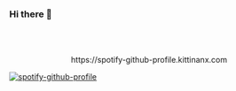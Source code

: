### Hi there 👋


<br />
<br />

<p align="center">
https://spotify-github-profile.kittinanx.com
  
[![spotify-github-profile](https://spotify-github-profile.kittinanx.com/api/view?uid=2lfjc8yfjvsg1dxagzhbuevrx&cover_image=true&theme=default&show_offline=false&background_color=121212&interchange=false)](https://github.com/kittinan/spotify-github-profile)

</p>

<!--
**MarcosLima98/MarcosLima98** is a ✨ _special_ ✨ repository because its `README.md` (this file) appears on your GitHub profile.

Here are some ideas to get you started:

- 🔭 I’m currently working on ...
- 🌱 I’m currently learning ...
- 👯 I’m looking to collaborate on ...
- 🤔 I’m looking for help with ...
- 💬 Ask me about ...
- 📫 How to reach me: ...
- 😄 Pronouns: ...
- ⚡ Fun fact: ...
-->
